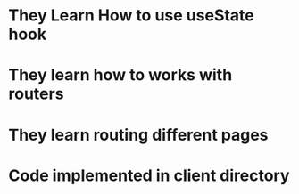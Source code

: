 # They Learn How to use useState hook 
# They learn how to works with routers 
# They learn routing different pages 
# Code implemented in client directory 
